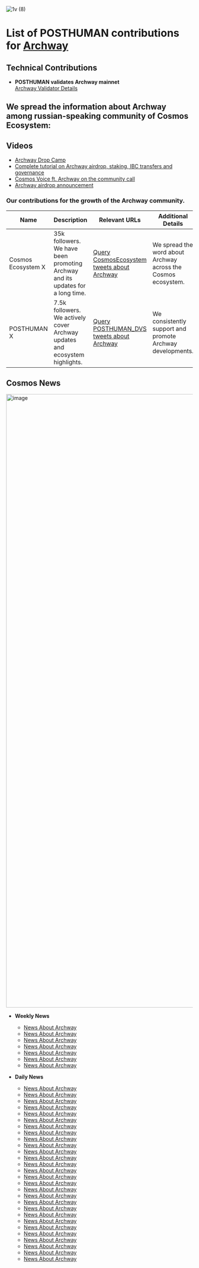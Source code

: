 ![1v (8)](https://github.com/Validator-POSTHUMAN/contributions/assets/92199696/0884e6e0-9953-447a-aa91-0b006f974855)
# List of POSTHUMAN contributions for [Archway](https://archway.io/)

## Technical Contributions
- **POSTHUMAN validates Archway mainnet**  
  [Archway Validator Details]()
  
## We spread the information about Archway among russian-speaking community of Cosmos Ecosystem:

## Videos 
- [Archway Drop Camp](https://www.youtube.com/watch?v=ee2UW7DjI5M&t=84s)
- [Complete tutorial on Archway airdrop, staking, IBC transfers and governance](https://www.youtube.com/watch?v=8j18IWQ4puc)
- [Cosmos Voice ft. Archway on the community call](https://www.youtube.com/watch?v=Az_12EXubSQ&t=22s)
- [Archway airdrop announcement](https://www.youtube.com/watch?v=_77vapzZUMg)


### Our contributions for the growth of the Archway community.

| Name               | Description                                                                      | Relevant URLs                                                                                                                                                    | Additional Details                                              |
|--------------------|----------------------------------------------------------------------------------|------------------------------------------------------------------------------------------------------------------------------------------------------------------|----------------------------------------------------------------|
| Cosmos Ecosystem X | 35k followers. We have been promoting Archway and its updates for a long time.   | [Query CosmosEcosystem tweets about Archway](https://x.com/search?q=%28from%3ACosmosEcosystem%29%20%28%40archwayHQ%20OR%20ARCH%29&src=typed_query&f=live)       | We spread the word about Archway across the Cosmos ecosystem.  |
| POSTHUMAN X        | 7.5k followers. We actively cover Archway updates and ecosystem highlights.       | [Query POSTHUMAN_DVS tweets about Archway](https://x.com/search?q=%28from%3APOSTHUMAN_DVS%29%20%28%40archwayHQ%20OR%20ARCH%29&src=typed_query&f=live)            | We consistently support and promote Archway developments.      |

## Cosmos News
<img width="1648" height="1652" alt="image" src="https://github.com/user-attachments/assets/dc46009c-eb50-4cd8-a8fb-8cde1636294c" />

- **Weekly News**
  - [News About Archway](https://x.com/CosmosEcosystem/status/1776311665874624844)
  - [News About Archway](https://x.com/CosmosEcosystem/status/1773692834840744081)
  - [News About Archway](https://x.com/CosmosEcosystem/status/1763557885269721219)
  - [News About Archway](https://x.com/CosmosEcosystem/status/1755232006861148446)
  - [News About Archway](https://x.com/CosmosEcosystem/status/1750932858661650455)
  - [News About Archway](https://x.com/CosmosEcosystem/status/1677355379187937280)
  - [News About Archway](https://x.com/CosmosEcosystem/status/1677355367381057537)
    
- **Daily News**
  - [News About Archway](https://x.com/CosmosEcosystem/status/1920012439644512421)
  - [News About Archway](https://x.com/CosmosEcosystem/status/1909575064460177474)
  - [News About Archway](https://x.com/CosmosEcosystem/status/1838547189783544108)
  - [News About Archway](https://x.com/CosmosEcosystem/status/1838204140343943598)
  - [News About Archway](https://x.com/CosmosEcosystem/status/1830272478092071366)
  - [News About Archway](https://x.com/CosmosEcosystem/status/1788119942182883729)
  - [News About Archway](https://x.com/CosmosEcosystem/status/1785300798748213272)
  - [News About Archway](https://x.com/CosmosEcosystem/status/1784940979772154160)
  - [News About Archway](https://x.com/CosmosEcosystem/status/1783520089565790239)
  - [News About Archway](https://x.com/CosmosEcosystem/status/1783054295333581184)
  - [News About Archway](https://x.com/CosmosEcosystem/status/1782443057507455444)
  - [News About Archway](https://x.com/CosmosEcosystem/status/1782057927404315086)
  - [News About Archway](https://x.com/CosmosEcosystem/status/1778080170597081385)
  - [News About Archway](https://x.com/CosmosEcosystem/status/1776596859261190303)
  - [News About Archway](https://x.com/CosmosEcosystem/status/1775431941699092867)
  - [News About Archway](https://x.com/CosmosEcosystem/status/1775084637032956102)
  - [News About Archway](https://x.com/CosmosEcosystem/status/1747389887605518582)
  - [News About Archway](https://x.com/CosmosEcosystem/status/1712496578341024196)
  - [News About Archway](https://x.com/CosmosEcosystem/status/1708778483298804172)
  - [News About Archway](https://x.com/CosmosEcosystem/status/1695098046017679825)
  - [News About Archway](https://x.com/CosmosEcosystem/status/1694069235511623971)
  - [News About Archway](https://x.com/CosmosEcosystem/status/1690007250146938880)
  - [News About Archway](https://x.com/CosmosEcosystem/status/1682438893402988547)
  - [News About Archway](https://x.com/CosmosEcosystem/status/1677043293123690496)
  - [News About Archway](https://x.com/CosmosEcosystem/status/1676171564906352640)
  - [News About Archway](https://x.com/CosmosEcosystem/status/1675837294853357570)
  - [News About Archway](https://x.com/CosmosEcosystem/status/1669324687598313472)
  - [News About Archway](https://x.com/CosmosEcosystem/status/1666780377300574208)
